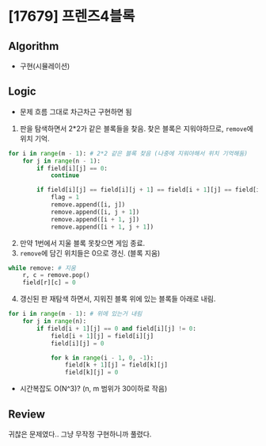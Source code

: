 # [17679] 프렌즈4블록
## Algorithm
- 구현(시뮬레이션)
## Logic
- 문제 흐름 그대로 차근차근 구현하면 됨
1. 판을 탐색하면서 2*2가 같은 블록들을 찾음. 찾은 블록은 지워야하므로, ```remove```에 위치 기억.
```python
for i in range(m - 1): # 2*2 같은 블록 찾음 (나중에 지워야해서 위치 기억해둠)
    for j in range(n - 1):
        if field[i][j] == 0:
            continue

        if field[i][j] == field[i][j + 1] == field[i + 1][j] == field[i + 1][j + 1]:
            flag = 1
            remove.append([i, j])
            remove.append([i, j + 1])
            remove.append([i + 1, j])
            remove.append([i + 1, j + 1])
```
2. 만약 1번에서 지울 블록 못찾으면 게임 종료.
3. ```remove```에 담긴 위치들은 0으로 갱신. (블록 지움)
```python
while remove: # 지움
    r, c = remove.pop()
    field[r][c] = 0
```
4. 갱신된 판 재탐색 하면서, 지워진 블록 위에 있는 블록들 아래로 내림.
```python
for i in range(m - 1): # 위에 있는거 내림
    for j in range(n):
        if field[i + 1][j] == 0 and field[i][j] != 0:
            field[i + 1][j] = field[i][j]
            field[i][j] = 0

            for k in range(i - 1, 0, -1):
                field[k + 1][j] = field[k][j]
                field[k][j] = 0
```
- 시간복잡도 O(N^3)? (n, m 범위가 30이하로 작음)

## Review
귀찮은 문제였다.. 그냥 무작정 구현하니까 풀렸다.
